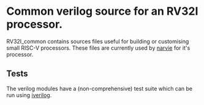 # Common verilog source for an RV32I processor.

RV32I_common contains sources files useful for building or customising small RISC-V processors.
These files are currently used by [narvie](https://github.com/physical-computation/narvie) for it's processor.

## Tests

The verilog modules have a (non-comprehensive) test suite which can be run using [iverilog](http://iverilog.icarus.com/).
